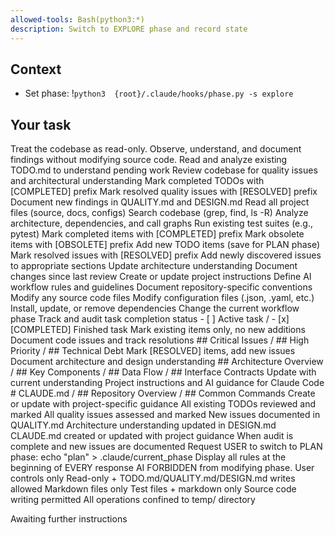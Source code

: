 ```yaml
---
allowed-tools: Bash(python3:*)
description: Switch to EXPLORE phase and record state
---
```


## Context
- Set phase: !`python3  {root}/.claude/hooks/phase.py -s explore`

## Your task

<task phase="EXPLORE">
  <principle>
    Treat the codebase as read-only. Observe, understand, and document findings without modifying source code.
  </principle>
  
  <workflow>
    <step order="1">Read and analyze existing TODO.md to understand pending work</step>
    <step order="2">Review codebase for quality issues and architectural understanding</step>
    <step order="3">Mark completed TODOs with [COMPLETED] prefix</step>
    <step order="4">Mark resolved quality issues with [RESOLVED] prefix</step>
    <step order="5">Document new findings in QUALITY.md and DESIGN.md</step>
  </workflow>
  
  <permissions>
    <read>
      <allow>Read all project files (source, docs, configs)</allow>
      <allow>Search codebase (grep, find, ls -R)</allow>
      <allow>Analyze architecture, dependencies, and call graphs</allow>
      <allow>Run existing test suites (e.g., pytest)</allow>
    </read>
    <write>
      <allow file="TODO.md" mode="mark-only">
        <action>Mark completed items with [COMPLETED] prefix</action>
        <action>Mark obsolete items with [OBSOLETE] prefix</action>
        <forbid>Add new TODO items (save for PLAN phase)</forbid>
      </allow>
      <allow file="QUALITY.md" mode="full">
        <action>Mark resolved issues with [RESOLVED] prefix</action>
        <action>Add newly discovered issues to appropriate sections</action>
      </allow>
      <allow file="DESIGN.md" mode="full">
        <action>Update architecture understanding</action>
        <action>Document changes since last review</action>
      </allow>
      <allow file="CLAUDE.md" mode="full">
        <action>Create or update project instructions</action>
        <action>Define AI workflow rules and guidelines</action>
        <action>Document repository-specific conventions</action>
      </allow>
    </write>
  </permissions>
  
  <restrictions>
    <forbid>Modify any source code files</forbid>
    <forbid>Modify configuration files (.json, .yaml, etc.)</forbid>
    <forbid>Install, update, or remove dependencies</forbid>
    <forbid>Change the current workflow phase</forbid>
  </restrictions>
  
  <file-specifications>
    <file name="TODO.md">
      <purpose>Track and audit task completion status</purpose>
      <format>- [ ] Active task / - [x] [COMPLETED] Finished task</format>
      <actions>Mark existing items only, no new additions</actions>
    </file>
    <file name="QUALITY.md">
      <purpose>Document code issues and track resolutions</purpose>
      <format>## Critical Issues / ## High Priority / ## Technical Debt</format>
      <actions>Mark [RESOLVED] items, add new issues</actions>
    </file>
    <file name="DESIGN.md">
      <purpose>Document architecture and design understanding</purpose>
      <format>## Architecture Overview / ## Key Components / ## Data Flow / ## Interface Contracts</format>
      <actions>Update with current understanding</actions>
    </file>
    <file name="CLAUDE.md">
      <purpose>Project instructions and AI guidance for Claude Code</purpose>
      <format># CLAUDE.md / ## Repository Overview / ## Common Commands</format>
      <actions>Create or update with project-specific guidance</actions>
    </file>
  </file-specifications>
  
  <phase-transition>
    <completion-criteria>
      <criterion>All existing TODOs reviewed and marked</criterion>
      <criterion>All quality issues assessed and marked</criterion>
      <criterion>New issues documented in QUALITY.md</criterion>
      <criterion>Architecture understanding updated in DESIGN.md</criterion>
      <criterion>CLAUDE.md created or updated with project guidance</criterion>
    </completion-criteria>
    <next-phase>
      <condition>When audit is complete and new issues are documented</condition>
      <suggestion>Request USER to switch to PLAN phase: echo "plan" > .claude/current_phase</suggestion>
    </next-phase>
  </phase-transition>
  
  <workflow-rules enforce="always">
    <rule id="1">Display all rules at the beginning of EVERY response</rule>
    <rule id="2" immutable="true">AI FORBIDDEN from modifying phase. User controls only</rule>
    <rule id="3" phase="EXPLORE">Read-only + TODO.md/QUALITY.md/DESIGN.md writes allowed</rule>
    <rule id="4" phase="PLAN">Markdown files only</rule>
    <rule id="5" phase="TESTDESIGN">Test files + markdown only</rule>
    <rule id="6" phase="CODE">Source code writing permitted</rule>
    <rule id="7" phase="SANDBOX">All operations confined to temp/ directory</rule>
  </workflow-rules>
  
  <command>Awaiting further instructions</command>
</task>

